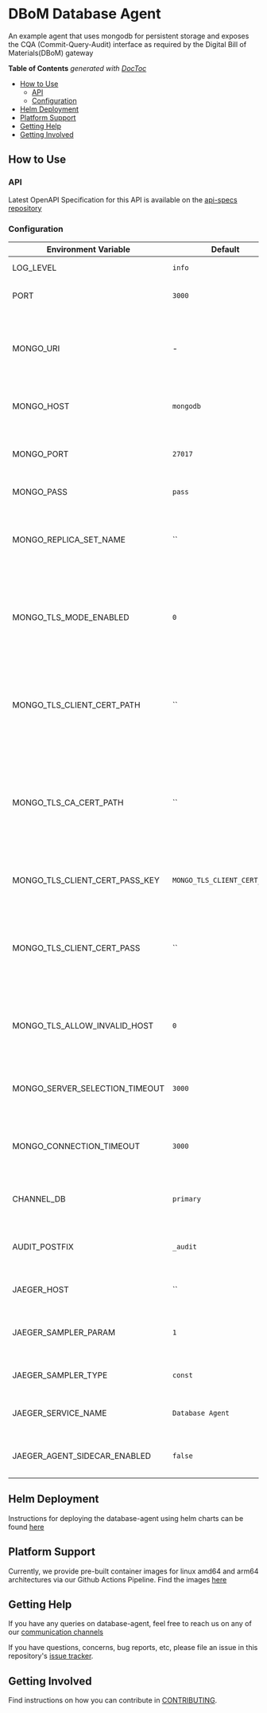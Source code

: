 # DBoM Database Agent
An example agent that uses mongodb for persistent storage and exposes the CQA (Commit-Query-Audit) interface as required by the Digital Bill of Materials(DBoM) gateway

<!-- START doctoc generated TOC please keep comment here to allow auto update -->
<!-- DON'T EDIT THIS SECTION, INSTEAD RE-RUN doctoc TO UPDATE -->
**Table of Contents**  *generated with [DocToc](https://github.com/thlorenz/doctoc)*

- [How to Use](#how-to-use)
  - [API](#api)
  - [Configuration](#configuration)
- [Helm Deployment](#helm-deployment)
- [Platform Support](#platform-support)
- [Getting Help](#getting-help)
- [Getting Involved](#getting-involved)

<!-- END doctoc generated TOC please keep comment here to allow auto update -->

## How to Use

### API

Latest OpenAPI Specification for this API is available on the [api-specs repository](https://github.com/DBOMproject/api-specs/tree/master/agent)

### Configuration

| Environment Variable           | Default                      | Description                                                                                                    |
|--------------------------------|------------------------------|----------------------------------------------------------------------------------------------------------------|
| LOG_LEVEL                      | `info`                       | The verbosity of the logging                                                                                   |
| PORT                           | `3000`                       | Port on which the gateway listens                                                                              |
| MONGO_URI                      | -                            | A mongodb uri string. If this is specified, all other mongo args are overridden                                |
| MONGO_HOST                     | `mongodb`                    | The host on which mongodb is available                                                                         |
| MONGO_PORT                     | `27017`                      | Port on which mongodb's native driver api is available                                                         |
| MONGO_PASS                     | `pass`                       | Password for mongo host                                                                                        |
| MONGO_REPLICA_SET_NAME         | ``                           | Name of the mongo replicaset. Only required if connecting to an rs mongo                                       |
| MONGO_TLS_MODE_ENABLED         | `0`                          | If set to 1, enable TLS mongodb connections and present a client certificate for authorization                 |
| MONGO_TLS_CLIENT_CERT_PATH     | ``                           | Path to client certificate as .PEM encoded file. Relative to launch directory. Required if TLS mode is enabled |
| MONGO_TLS_CA_CERT_PATH         | ``                           | Path to CAs certificate as a .PEM encoded file. Relative to launch directory. Required if TLS mode is enabled  |
| MONGO_TLS_CLIENT_CERT_PASS_KEY | `MONGO_TLS_CLIENT_CERT_PASS` | Environment variable key for client certificate password.                                                      |
| MONGO_TLS_CLIENT_CERT_PASS     | ``                           | Key to decrypt client certificate. Required if client certificate is protected with a passphrase               |
| MONGO_TLS_ALLOW_INVALID_HOST   | `0`                          | Allow use of server TLS certificates which do not have matching hostnames                                      |
| MONGO_SERVER_SELECTION_TIMEOUT | `3000`                       | Timeout for mongodb server selection. In milliseconds                                                          |
| MONGO_CONNECTION_TIMEOUT       | `3000`                       | Timeout for mongodb connection establishment. In milliseconds                                                  |
| CHANNEL_DB                     | `primary`                    | The database used as the channel collection                                                                    |
| AUDIT_POSTFIX                  | `_audit`                     | The postfix added to the audit channel for any given channel                                                   |
| JAEGER_HOST                    | ``                           | The jaeger host to send traces to                                                                              |
| JAEGER_SAMPLER_PARAM           | `1`                          | The parameter to pass to the jaeger sampler                                                                    |
| JAEGER_SAMPLER_TYPE            | `const`                      | The jaeger sampler type to use                                                                                 |
| JAEGER_SERVICE_NAME            | `Database Agent`             | The name of the service passed to jaeger                                                                       |
| JAEGER_AGENT_SIDECAR_ENABLED   | `false`                      | Is jaeger agent sidecar injection enabled                                                                      |

## Helm Deployment

Instructions for deploying the database-agent using helm charts can be found [here](https://github.com/DBOMproject/deployments/tree/master/charts/database-agent)

## Platform Support

Currently, we provide pre-built container images for linux amd64 and arm64 architectures via our Github Actions Pipeline. Find the images [here](https://hub.docker.com/r/dbomproject/database-agent)

## Getting Help

If you have any queries on database-agent, feel free to reach us on any of our [communication channels](https://github.com/DBOMproject/community/blob/master/COMMUNICATION.md) 

If you have questions, concerns, bug reports, etc, please file an issue in this repository's [issue tracker](https://github.com/DBOMproject/database-agent/issues).

## Getting Involved

Find instructions on how you can contribute in [CONTRIBUTING](CONTRIBUTING.md).
